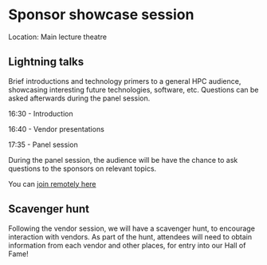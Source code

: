# Sponsor showcase session

Location: Main lecture theatre

## Lightning talks

Brief introductions and technology primers to a general HPC audience, showcasing interesting future technologies, software, etc.  Questions can be asked afterwards during the panel session.

16:30 - Introduction

16:40 - Vendor presentations

17:35 - Panel session

During the panel session, the audience will be have the chance to ask questions to the sponsors on relevant topics.

You can [join remotely here](https://teams.microsoft.com/)

## Scavenger hunt

Following the vendor session, we will have a scavenger hunt, to encourage interaction with vendors.  As part of the hunt, attendees will need to obtain information from each vendor and other places, for entry into our Hall of Fame!

